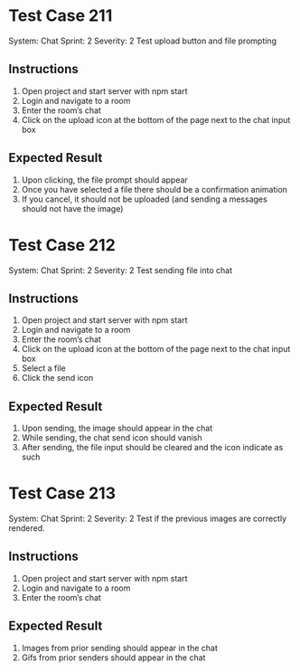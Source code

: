 # Test Case 211
System: Chat
Sprint: 2
Severity: 2
Test upload button and file prompting

## Instructions
1. Open project and start server with npm start
2. Login and navigate to a room
3. Enter the room’s chat
4. Click on the upload icon at the bottom of the page next to the chat input box

## Expected Result
1. Upon clicking, the file prompt should appear
2. Once you have selected a file there should be a confirmation animation
3. If you cancel, it should not be uploaded (and sending a messages should not have the
image)


# Test Case 212
System: Chat
Sprint: 2
Severity: 2
Test sending file into chat

## Instructions
1. Open project and start server with npm start
2. Login and navigate to a room
3. Enter the room’s chat
4. Click on the upload icon at the bottom of the page next to the chat input box
5. Select a file
6. Click the send icon

## Expected Result
1. Upon sending, the image should appear in the chat
2. While sending, the chat send icon should vanish
3. After sending, the file input should be cleared and the icon indicate as such

# Test Case 213
System: Chat
Sprint: 2
Severity: 2
Test if the previous images are correctly rendered.

## Instructions
1. Open project and start server with npm start
2. Login and navigate to a room
3. Enter the room’s chat

## Expected Result
1. Images from prior sending should appear in the chat
2. Gifs from prior senders should appear in the chat
